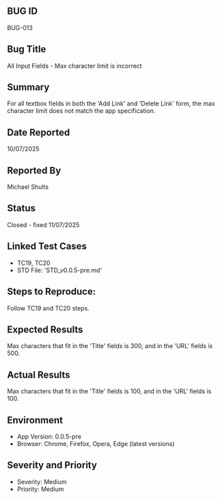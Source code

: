 ## BUG ID
BUG-013

## Bug Title
All Input Fields - Max character limit is incorrect 

## Summary
For all textbox fields in both the 'Add Link' and 'Delete Link' form, the max character limit does not match the app specification.

## Date Reported
10/07/2025

## Reported By
Michael Shults

## Status
Closed - fixed 11/07/2025

## Linked Test Cases
- TC19, TC20
- STD File: 'STD_v0.0.5-pre.md'

## Steps to Reproduce:
Follow TC19 and TC20 steps.

## Expected Results
Max characters that fit in the 'Title' fields is 300, and in the 'URL' fields is 500.

## Actual Results
Max characters that fit in the 'Title' fields is 100, and in the 'URL' fields is 100.

## Environment
- App Version: 0.0.5-pre
- Browser: Chrome, Firefox, Opera, Edge (latest versions)

## Severity and Priority
- Severity: Medium
- Priority: Medium